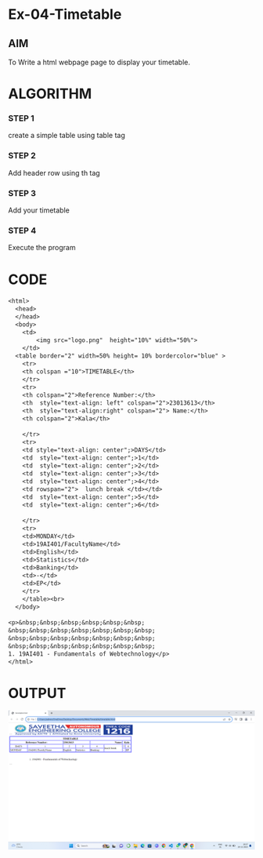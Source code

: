 # Ex-04-Timetable
## AIM
To Write a html webpage page to display your timetable.

# ALGORITHM
### STEP 1
create a simple table using table tag
### STEP 2
Add header row using th tag
### STEP 3
Add your timetable
### STEP 4
Execute the program

# CODE
```
<html>
  <head>
  </head>
  <body> 
    <td> 
        <img src="logo.png"  height="10%" width="50%">
    </td>
  <table border="2" width=50% height= 10% bordercolor="blue" >
    <tr> 
    <th colspan ="10">TIMETABLE</th>  
    </tr> 
    <tr> 
    <th colspan="2">Reference Number:</th> 
    <th  style="text-align: left" colspan="2">23013613</th> 
    <th  style="text-align:right" colspan="2"> Name:</th> 
    <th colspan="2">Kala</th>
    
    </tr> 
    <tr> 
    <td style="text-align: center";>DAYS</td> 
    <td  style="text-align: center";>1</td>
    <td  style="text-align: center";>2</td>
    <td  style="text-align: center";>3</td> 
    <td  style="text-align: center";>4</td>
    <td rowspan="2">  lunch break </td></td>
    <td  style="text-align: center";>5</td>
    <td  style="text-align: center";>6</td>
    
    </tr> 
    <tr> 
    <td>MONDAY</td> 
    <td>19AI401/FacultyName</td>
    <td>English</td>
    <td>Statistics</td>
    <td>Banking</td> 
    <td>-</td>
    <td>EP</td>
    </tr> 
    </table><br>
  </body>

<p>&nbsp;&nbsp;&nbsp;&nbsp;&nbsp;&nbsp;
&nbsp;&nbsp;&nbsp;&nbsp;&nbsp;&nbsp;&nbsp;
&nbsp;&nbsp;&nbsp;&nbsp;&nbsp;&nbsp;&nbsp;
&nbsp;&nbsp;&nbsp;&nbsp;&nbsp;&nbsp;&nbsp;
1. 19AI401 - Fundamentals of Webtechnology</p>
</html>
```

# OUTPUT
![Alt text](image.png)
